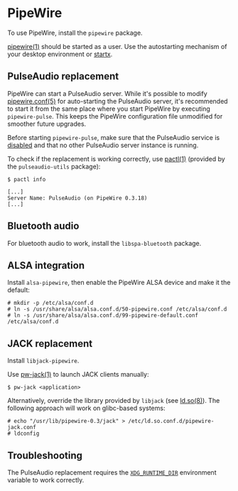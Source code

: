 # PipeWire

To use PipeWire, install the `pipewire` package.

[pipewire(1)](https://man.voidlinux.org/pipewire.1) should be started as a user.
Use the autostarting mechanism of your desktop environment or
[startx](../graphical-session/xorg.md#startx).

## PulseAudio replacement

PipeWire can start a PulseAudio server. While it's possible to modify
[pipewire.conf(5)](https://man.voidlinux.org/pipewire.conf.5) for auto-starting
the PulseAudio server, it's recommended to start it from the same place where
you start PipeWire by executing `pipewire-pulse`. This keeps the PipeWire
configuration file unmodified for smoother future upgrades.

Before starting `pipewire-pulse`, make sure that the PulseAudio service is
[disabled](../services/index.md#disabling-services) and that no other PulseAudio
server instance is running.

To check if the replacement is working correctly, use
[pactl(1)](https://man.voidlinux.org/pactl.1) (provided by the
`pulseaudio-utils` package):

```
$ pactl info

[...]
Server Name: PulseAudio (on PipeWire 0.3.18)
[...]
```

## Bluetooth audio

For bluetooth audio to work, install the `libspa-bluetooth` package.

## ALSA integration

Install `alsa-pipewire`, then enable the PipeWire ALSA device and make it the
default:

```
# mkdir -p /etc/alsa/conf.d
# ln -s /usr/share/alsa/alsa.conf.d/50-pipewire.conf /etc/alsa/conf.d
# ln -s /usr/share/alsa/alsa.conf.d/99-pipewire-default.conf /etc/alsa/conf.d
```

## JACK replacement

Install `libjack-pipewire`.

Use [pw-jack(1)](https://man.voidlinux.org/pw-jack.1) to launch JACK clients
manually:

```
$ pw-jack <application>
```

Alternatively, override the library provided by `libjack` (see
[ld.so(8)](https://man.voidlinux.org/ld.so.8)). The following approach will work
on glibc-based systems:

```
# echo "/usr/lib/pipewire-0.3/jack" > /etc/ld.so.conf.d/pipewire-jack.conf
# ldconfig
```

## Troubleshooting

The PulseAudio replacement requires the
[`XDG_RUNTIME_DIR`](../session-management.html#xdg_runtime_dir) environment
variable to work correctly.

